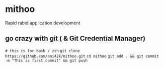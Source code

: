 # mithoo
Rapid rabid application development
## go crazy with git ( & Git Credential Manager)
`# this is for bash / zsh`
`git clone https://github.com/ani42k/mithoo.git`
`cd mithoo`
`git add . && git commit -m "This is first commit" && git push`

